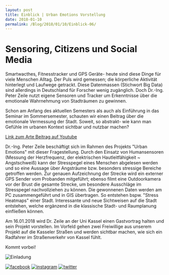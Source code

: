 ```yaml
---
layout: post
title: Einblick | Urban Emotions Vorstellung
date: 2018-01-10
permalink: /Blog/2018/01/10/Einblick-06/
---
```


# Sensoring, Citizens und Social Media
 
Smartwacthes, Fitnesstracker und GPS Geräte- heute sind diese Dinge für viele Menschen Alltag. Der Puls wird gemessen; die körperliche Aktivität hinterlegt und Laufwege getrackt. Diese Datenmassen (Stichwort Big Data) sind allerdings in Deutschland für Forscher wenig zugänglich. Doch Dr.-Ing. Peter Zeile nutzt eigene Sensoren und Tracker um Erkenntnisse über die emotionale Wahrnehmung von Stadträumen zu gewinnen.

Schon am Anfang des aktuellen Semesters als auch als Einführung in das Seminar im Sommersemester, schauten wir einen Beitrag über die emotionale Vermessung der Stadt. Soweit, so abstrakt- wie kann man Gefühle im urbanen Kontext sichtbar und nutzbar machen? 

[Link zum Arte Beitrag auf Youtube](https://www.youtube.com/watch?v=bYtKmThCUAE)

Dr.-Ing. Peter Zeile beschäftigt sich im Rahmen des Projekts "Urban Emotions" mit dieser Fragestellung. Durch den Einsatz von Humansensoren (Messung der Herzfrequenz, der elektrischen Hautleitfähigkeit ~ Angstschweiß) kann der Stresspegel eines Menschen abgelesen werden und so eine Aussage über Angsträume bzw. besonders stressige Bereiche getroffen werden. Zur genauen Aufzeichnung der Strecke wird ein externer GPS Sender vom Probanden mitgeführt; ebenso filmt eine Outdoorkamera vor der Brust die gesamte Strecke, um besondere Ausschläge im Stresspegel nachvollziehen zu können. Die gewonnenen Daten werden am PC zusammengeführt und in GIS übertragen. So entstehen bspw. "Stress Heatmaps" einer Stadt. Interessante und neue Sichtweisen auf die Stadt entstehen, welche ergänzend in die klassische Stadt- und Raumplanung einfließen können. 

Am 16.01.2018 wird Dr. Zeile an der Uni Kassel einen Gastvortrag halten und sein Projekt vorstellen. Im Vorfeld gehen zwei Freiwillige  aus unserem Projekt auf die Kasseler Straßen und werden sichtbar machen, wie sich ein Radfahrer im Straßenverkehr von Kassel fühlt. 

Kommt vorbei!

![Einladung](https://utransform.github.io/assets/images/einladung_zeile.png "Einladung zum Vortrag")

[![facebook](https://utransform.github.io/assets/images/icon_fb_50.png)](https://www.facebook.com/utransform.geo) [![instagram](https://utransform.github.io/assets/images/icon_insta_50.png)](https://www.instagram.com/utransform_/) [![twitter](https://utransform.github.io/assets/images/iicon_twitter_50.png)](https://twitter.com/_UTransForM)











